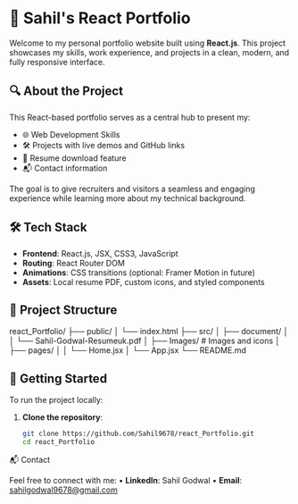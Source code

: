 # 💼 Sahil's React Portfolio

Welcome to my personal portfolio website built using **React.js**. This project showcases my skills, work experience, and projects in a clean, modern, and fully responsive interface.

## 🔍 About the Project

This React-based portfolio serves as a central hub to present my:

- 🌐 Web Development Skills
- 🛠 Projects with live demos and GitHub links
- 📄 Resume download feature
- 📬 Contact information

The goal is to give recruiters and visitors a seamless and engaging experience while learning more about my technical background.

## 🛠 Tech Stack

- **Frontend**: React.js, JSX, CSS3, JavaScript
- **Routing**: React Router DOM
- **Animations**: CSS transitions (optional: Framer Motion in future)
- **Assets**: Local resume PDF, custom icons, and styled components

## 📁 Project Structure

react_Portfolio/
├── public/
│   └── index.html
├── src/
│   ├── document/
│   │   └── Sahil-Godwal-Resumeuk.pdf
│   ├── Images/      # Images and icons
│   ├── pages/
│   │   └── Home.jsx
│   └── App.jsx
└── README.md

## 🚀 Getting Started

To run the project locally:

1. **Clone the repository**:
   ```bash
   git clone https://github.com/Sahil9678/react_Portfolio.git
   cd react_Portfolio

📬 Contact

Feel free to connect with me:
	•	**LinkedIn**: Sahil Godwal
	•	**Email**: sahilgodwal9678@gmail.com